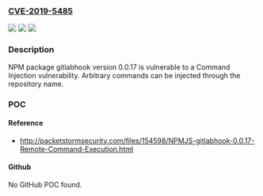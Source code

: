 ### [CVE-2019-5485](https://cve.mitre.org/cgi-bin/cvename.cgi?name=CVE-2019-5485)
![](https://img.shields.io/static/v1?label=Product&message=gitlabhook&color=blue)
![](https://img.shields.io/static/v1?label=Version&message=n%2Fa&color=blue)
![](https://img.shields.io/static/v1?label=Vulnerability&message=OS%20Command%20Injection%20(CWE-78)&color=brighgreen)

### Description

NPM package gitlabhook version 0.0.17 is vulnerable to a Command Injection vulnerability. Arbitrary commands can be injected through the repository name.

### POC

#### Reference
- http://packetstormsecurity.com/files/154598/NPMJS-gitlabhook-0.0.17-Remote-Command-Execution.html

#### Github
No GitHub POC found.

